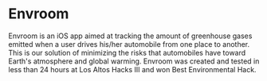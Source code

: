 # Envroom
Envroom is an iOS app aimed at tracking the amount of greenhouse gases emitted when a user drives his/her automobile from one place to another. This is our solution of minimizing the risks that automobiles have toward Earth's atmosphere and global warming. Envroom was created and tested in less than 24 hours at Los Altos Hacks III and won Best Environmental Hack. 
